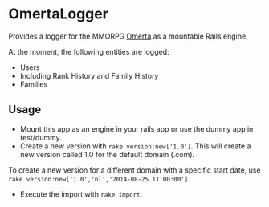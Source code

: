 # OmertaLogger

Provides a logger for the MMORPG [Omerta](http://barafranca.com) as a mountable Rails engine.


At the moment, the following entities are logged:
 * Users
  * Including Rank History and Family History
 * Families


## Usage

 * Mount this app as an engine in your rails app or use the dummy app in test/dummy.
 * Create a new version with `rake version:new['1.0']`. This will create a new version called 1.0 for the default domain (.com).

 To create a new version for a different domain with a specific start date, use `rake version:new['1.0','nl','2014-08-25 11:00:00']`.
 * Execute the import with `rake import`.
